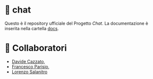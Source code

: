 # 💬 chat
Questo è il repository ufficiale del Progetto *Chat*. 
La documentazione è inserita nella cartella [docs](https://github.com/hotbrightsunshine/chat/tree/master/docs).

# 👥 Collaboratori
- [Davide Cazzato](https://github.com/Deivv77),
- [Francesco Parisio](https://github.com/hotbrightsunshine),
- [Lorenzo Salanitro](https://github.com/LorenzoSalanitro)

